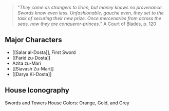 > "_They came as strangers to Ilrien, but money knows no provenance.
Swords know even less. Unfashionable, gauche even, they set to the
task of securing their new prize. Once mercenaries from across the seas,
now they are conqueror-princes._"
> A Court of Blades, p. 120

## Major Characters

* [[Salar al-Dosta]], First Sword
* [[Farid zu-Dosta]]
* Azita zu-Mari
* [[Siavash Zu-Mari]]
* [[Darya Ki-Dosta]]

## House Iconography 
Swords and Towers
House Colors: Orange, Gold, and Grey